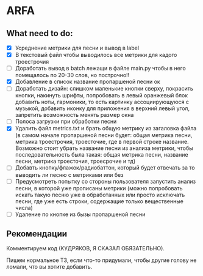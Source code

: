 # ARFA

## What need to do:
- [x] Усреднение метрики для песни и вывод в label
- [x] В текстовый файл чтобы выводилось все метрики для кадого троестрочия
- [ ] Доработать вывод в batch лежащи в файле main.py чтобы в него помещалось по 20-30 слов, но построчно!!
- [x] Добавление в список название пропаршеной песни ок
- [ ] Доработать дизайн: слишком маленькие кнопки сверху, покрасить кнопки, накинуть шрифты, попробовать в левый оранжевый блок добавить ноты, гармоники, то есть картинку ассоциирующуюся с музыкой, добавить иконку для приложения в верхний левый угол, запретить возможность менять размер окна
- [ ] Полоса загрузки при обработки песни
- [x] Удалить файл metrics.txt и брать общую метрику из загаловка файла (в самом начале пропаршеной песни будет: общая метрика песни, метрика троестрочия, троесточие, где в первой строке название. Возможно стоит убрать название песни из анализа метрики, чтобы последовательность была такая: общая метрика песни, название песни, метрика троесточия, троесрочие и тд)
- [ ] Добавть кнопку/флажок/радиобаттон, который будет отвечать за то выводить ли песню с метриками или без
- [ ] Предусмотреть попытку со стороны пользователя запустить анализ песни, в которой уже прописаны метрики (можно попробовать искать такую песню уже в обработанных или просто исключать песни, где уже есть строки, содержащие только вещественные числа)
- [ ] Удаление по кнопке из бызы пропаршеной песни

## Рекомендации
Комментируем код (КУДРЯКОВ, Я СКАЗАЛ ОБЯЗАТЕЛЬНО).

Пишем нормальное ТЗ, если что-то придумали, чтобы другие голову не ломали, что вы хотите добавить.

